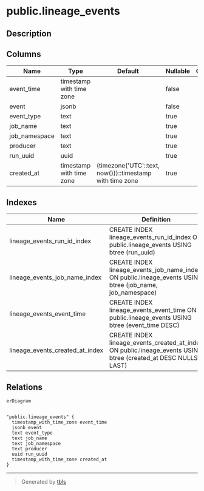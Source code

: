 # public.lineage_events

## Description

## Columns

| Name | Type | Default | Nullable | Children | Parents | Comment |
| ---- | ---- | ------- | -------- | -------- | ------- | ------- |
| event_time | timestamp with time zone |  | false |  |  |  |
| event | jsonb |  | false |  |  |  |
| event_type | text |  | true |  |  |  |
| job_name | text |  | true |  |  |  |
| job_namespace | text |  | true |  |  |  |
| producer | text |  | true |  |  |  |
| run_uuid | uuid |  | true |  |  |  |
| created_at | timestamp with time zone | (timezone('UTC'::text, now()))::timestamp with time zone | true |  |  |  |

## Indexes

| Name | Definition |
| ---- | ---------- |
| lineage_events_run_id_index | CREATE INDEX lineage_events_run_id_index ON public.lineage_events USING btree (run_uuid) |
| lineage_events_job_name_index | CREATE INDEX lineage_events_job_name_index ON public.lineage_events USING btree (job_name, job_namespace) |
| lineage_events_event_time | CREATE INDEX lineage_events_event_time ON public.lineage_events USING btree (event_time DESC) |
| lineage_events_created_at_index | CREATE INDEX lineage_events_created_at_index ON public.lineage_events USING btree (created_at DESC NULLS LAST) |

## Relations

```mermaid
erDiagram


"public.lineage_events" {
  timestamp_with_time_zone event_time
  jsonb event
  text event_type
  text job_name
  text job_namespace
  text producer
  uuid run_uuid
  timestamp_with_time_zone created_at
}
```

---

> Generated by [tbls](https://github.com/k1LoW/tbls)
